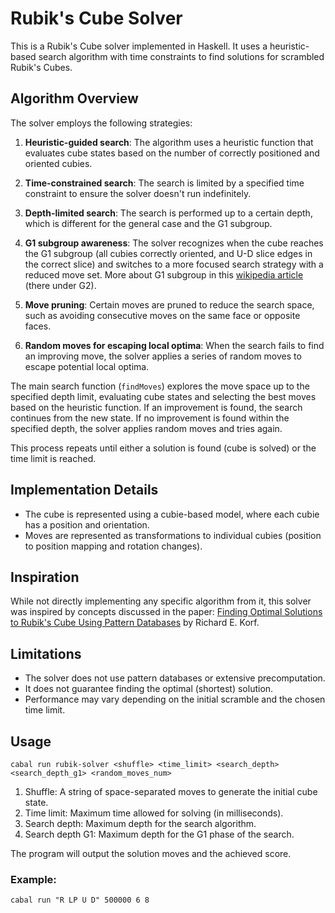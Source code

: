 # Rubik's Cube Solver

This is a Rubik's Cube solver implemented in Haskell. It uses a heuristic-based search algorithm with time constraints to find solutions for scrambled Rubik's Cubes.

## Algorithm Overview

The solver employs the following strategies:

1. **Heuristic-guided search**: The algorithm uses a heuristic function that evaluates cube states based on the number of correctly positioned and oriented cubies.

2. **Time-constrained search**: The search is limited by a specified time constraint to ensure the solver doesn't run indefinitely.

3. **Depth-limited search**: The search is performed up to a certain depth, which is different for the general case and the G1 subgroup.

4. **G1 subgroup awareness**: The solver recognizes when the cube reaches the G1 subgroup (all cubies correctly oriented, and U-D slice edges in the correct slice) and switches to a more focused search strategy with a reduced move set. More about G1 subgroup in this [wikipedia article](https://en.wikipedia.org/wiki/Optimal_solutions_for_the_Rubik%27s_Cube) (there under G2).

5. **Move pruning**: Certain moves are pruned to reduce the search space, such as avoiding consecutive moves on the same face or opposite faces.

6. **Random moves for escaping local optima**: When the search fails to find an improving move, the solver applies a series of random moves to escape potential local optima.

The main search function (`findMoves`) explores the move space up to the specified depth limit, evaluating cube states and selecting the best moves based on the heuristic function. If an improvement is found, the search continues from the new state. If no improvement is found within the specified depth, the solver applies random moves and tries again.

This process repeats until either a solution is found (cube is solved) or the time limit is reached.

## Implementation Details

- The cube is represented using a cubie-based model, where each cubie has a position and orientation.
- Moves are represented as transformations to individual cubies (position to position mapping and rotation changes).

## Inspiration

While not directly implementing any specific algorithm from it, this solver was inspired by concepts discussed in the paper:
[Finding Optimal Solutions to Rubik's Cube Using Pattern Databases](https://www.cs.princeton.edu/courses/archive/fall06/cos402/papers/korfrubik.pdf) by Richard E. Korf.

## Limitations

- The solver does not use pattern databases or extensive precomputation.
- It does not guarantee finding the optimal (shortest) solution.
- Performance may vary depending on the initial scramble and the chosen time limit.

## Usage

```
cabal run rubik-solver <shuffle> <time_limit> <search_depth> <search_depth_g1> <random_moves_num>
```

1. Shuffle: A string of space-separated moves to generate the initial cube state.
2. Time limit: Maximum time allowed for solving (in milliseconds).
3. Search depth: Maximum depth for the search algorithm.
4. Search depth G1: Maximum depth for the G1 phase of the search.

The program will output the solution moves and the achieved score.


### Example:
```
cabal run "R LP U D" 500000 6 8
```


